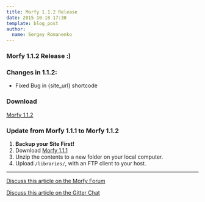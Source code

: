 ```yaml
---
title: Morfy 1.1.2 Release
date: 2015-10-18 17:30
template: blog_post
author:
  name: Sergey Romanenko
---
```


### Morfy 1.1.2 Release :)    

### Changes in 1.1.2:  
* Fixed Bug in {site_url} shortcode

### Download  
[<i class="fa fa-download"></i> Morfy 1.1.2](https://github.com/morfy-cms/morfy/releases/download/v1.1.2/morfy-1.1.2.zip)  

### Update from Morfy 1.1.1 to Morfy 1.1.2  
1. **Backup your Site First!**    
2. Download [Morfy 1.1.1](https://github.com/morfy-cms/morfy/releases/download/v1.1.2/morfy-1.1.2.zip)    
3. Unzip the contents to a new folder on your local computer.  
4. Upload `/libraries/`, with an FTP client to your host.  

<hr>  

[<i class="fa fa-comments"></i> Discuss this article on the Morfy Forum](http://forum.morfy.org/discussion/45/morfy-1-1-2-release)  

[<i class="fa fa-comments"></i> Discuss this article on the Gitter Chat](https://gitter.im/morfy-cms/morfy)  
